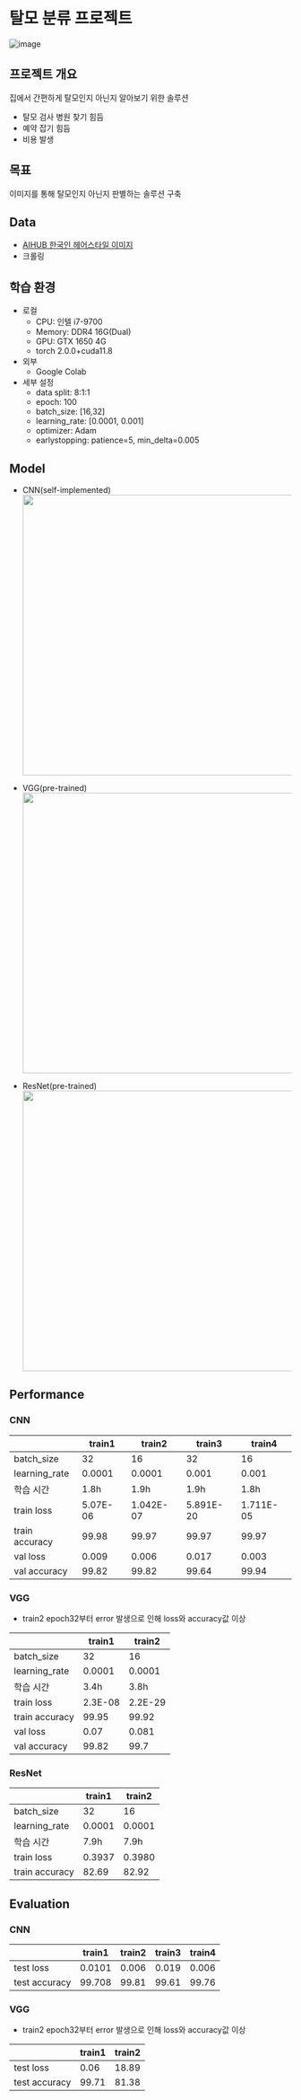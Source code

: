 # 탈모 분류 프로젝트
![image](https://github.com/cshyo1004/hair_loss/assets/60250322/37283546-4dc3-4085-bf5e-45e414525279)

## 프로젝트 개요
집에서 간편하게 탈모인지 아닌지 알아보기 위한 솔루션
- 탈모 검사 병원 찾기 힘듬
- 예약 잡기 힘듬
- 비용 발생

## 목표
이미지를 통해 탈모인지 아닌지 판별하는 솔루션 구축

## Data
- <a href="https://www.aihub.or.kr/aihubdata/data/view.do?currMenu=&topMenu=&aihubDataSe=data&dataSetSn=85">AIHUB 한국인 헤어스타일 이미지</a>
- 크롤링

## 학습 환경
- 로컬
  - CPU: 인텔 i7-9700
  - Memory: DDR4 16G(Dual)
  - GPU: GTX 1650 4G
  - torch 2.0.0+cuda11.8
- 외부
  - Google Colab
- 세부 설정
  - data split: 8:1:1
  - epoch: 100
  - batch_size: [16,32]
  - learning_rate: [0.0001, 0.001]
  - optimizer: Adam
  - earlystopping: patience=5, min_delta=0.005

## Model
- CNN(self-implemented)
  <br><img src="https://github.com/cshyo1004/hair_loss/assets/60250322/b58a2065-9ba2-417d-b059-5b0f18bc70be" width=500>

- VGG(pre-trained)
  <br><img src="https://github.com/cshyo1004/hair_loss/assets/60250322/d322b79a-0f01-4ce9-b1f4-8598020d1f85" width=500>

- ResNet(pre-trained)
  <br><img src="https://github.com/cshyo1004/hair_loss/assets/60250322/66cb38da-c923-48ac-854d-4aa4ed36d1d6" width=500>

## Performance
### CNN
|  | train1 | train2 | train3 | train4 |
| --- | --- | --- | --- | --- |
| batch_size | 32 | 16 | 32 | 16 |
| learning_rate | 0.0001 | 0.0001 | 0.001 | 0.001 |
| 학습 시간 | 1.8h | 1.9h | 1.9h | 1.8h |
| train loss | 5.07E-06 | 1.042E-07 | 5.891E-20 | 1.711E-05 |
| train accuracy | 99.98 | 99.97 | 99.97 | 99.97 |
| val loss | 0.009 | 0.006 | 0.017 | 0.003 |
| val accuracy | 99.82 | 99.82 | 99.64 | 99.94 |

### VGG
* train2 epoch32부터 error 발생으로 인해 loss와 accuracy값 이상

|  | train1 | train2 |
| --- | --- | --- |
| batch_size | 32 | 16 |
| learning_rate | 0.0001 | 0.0001 |
| 학습 시간 | 3.4h | 3.8h |
| train loss | 2.3E-08 | 2.2E-29 |
| train accuracy | 99.95 | 99.92 |
| val loss | 0.07 | 0.081 |
| val accuracy | 99.82 | 99.7 |

### ResNet
|  | train1 | train2 |
| --- | --- | --- |
| batch_size | 32 | 16 |
| learning_rate | 0.0001 | 0.0001 |
| 학습 시간 | 7.9h | 7.9h |
| train loss | 0.3937 | 0.3980 |
| train accuracy | 82.69 | 82.92 |

## Evaluation
### CNN
|  | train1 | train2 | train3 | train4 |
| --- | --- | --- | --- | --- |
| test loss | 0.0101 | 0.006 | 0.019 | 0.006 |
| test accuracy | 99.708 | 99.81 | 99.61 | 99.76 |

### VGG
* train2 epoch32부터 error 발생으로 인해 loss와 accuracy값 이상

|  | train1 | train2 |
| --- | --- | --- |
| test loss | 0.06 | 18.89 |
| test accuracy | 99.71 | 81.38 |

